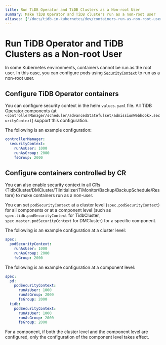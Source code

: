 ```yaml
---
title: Run TiDB Operator and TiDB Clusters as a Non-root User
summary: Make TiDB Operator and TiDB clusters run as a non-root user
aliases: ['/docs/tidb-in-kubernetes/dev/containers-run-as-non-root-user/']
---
```


# Run TiDB Operator and TiDB Clusters as a Non-root User

In some Kubernetes environments, containers cannot be run as the root user. In this case, you can configure pods using [`SecurityContext`](https://kubernetes.io/docs/tasks/configure-pod-container/security-context/#set-the-security-context-for-a-pod) to run as a non-root user.

## Configure TiDB Operator containers

You can configure security context in the helm `values.yaml` file. All TiDB Operator components (at `<controllerManager/scheduler/advancedStatefulset/admissionWebhook>.securityContext`) support this configuration.

The following is an example configuration:

```yaml
controllerManager:
  securityContext:
    runAsUser: 1000
    runAsGroup: 2000
    fsGroup: 2000
```

## Configure containers controlled by CR

You can also enable security context in all CRs (TidbCluster/DMCluster/TiInitializer/TiMonitor/Backup/BackupSchedule/Restore) to make containers run as a non-user.

You can set `podSecurityContext` at a cluster level (`spec.podSecurityContext`) for all components or at a component level (such as `spec.tidb.podSecurityContext` for TidbCluster, `spec.master.podSecurityContext` for DMCluster) for a specific component.

The following is an example configuration at a cluster level:

```yaml
spec:
  podSecurityContext:
    runAsUser: 1000
    runAsGroup: 2000
    fsGroup: 2000
```

The following is an example configuration at a component level:

```yaml
spec:
  pd:
    podSecurityContext:
      runAsUser: 1000
      runAsGroup: 2000
      fsGroup: 2000
  tidb:
    podSecurityContext:
      runAsUser: 1000
      runAsGroup: 2000
      fsGroup: 2000
```

For a component, if both the cluster level and the component level are configured, only the configuration of the component level takes effect.
